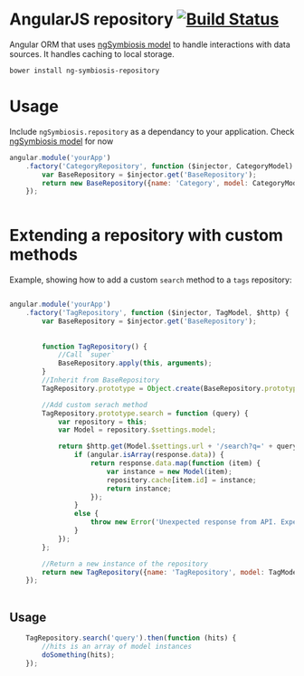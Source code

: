 AngularJS repository [![Build Status](https://travis-ci.org/ngSymbiosis/ngSymbiosis.repository.png?branch=master)](https://travis-ci.org/ngSymbiosis/ngSymbiosis.repository)
=======

Angular ORM that uses [ngSymbiosis model](https://github.com/ngSymbiosis/ngSymbiosis.model) to handle interactions with data sources. It handles caching to local storage. 

`bower install ng-symbiosis-repository`

# Usage
Include `ngSymbiosis.repository` as a dependancy to your application.
Check [ngSymbiosis model](https://github.com/ngSymbiosis/ngSymbiosis.model) for now

```javascript
angular.module('yourApp')
    .factory('CategoryRepository', function ($injector, CategoryModel) {
        var BaseRepository = $injector.get('BaseRepository');
        return new BaseRepository({name: 'Category', model: CategoryModel});
    });
```

```

```

# Extending a repository with custom methods

Example, showing how to add a custom `search` method to a `tags` repository: 
```javascript

angular.module('yourApp')
    .factory('TagRepository', function ($injector, TagModel, $http) {
        var BaseRepository = $injector.get('BaseRepository');
        
        
        function TagRepository() {
            //Call `super`
            BaseRepository.apply(this, arguments);
        }
        //Inherit from BaseRepository
        TagRepository.prototype = Object.create(BaseRepository.prototype);

        //Add custom serach method
        TagRepository.prototype.search = function (query) {
            var repository = this;
            var Model = repository.$settings.model;

            return $http.get(Model.$settings.url + '/search?q=' + query, {tracker: repository.$settings.name + '.search'}).then(function (response) {
                if (angular.isArray(response.data)) {
                    return response.data.map(function (item) {
                        var instance = new Model(item);
                        repository.cache[item.id] = instance;
                        return instance;
                    });
                }
                else {
                    throw new Error('Unexpected response from API. Expected Array, got ' + typeof response.data, response.data);
                }
            });
        };

        //Return a new instance of the repository
        return new TagRepository({name: 'TagRepository', model: TagModel});
    });
    
```

## Usage

```javascript
    TagRepository.search('query').then(function (hits) {
        //hits is an array of model instances
        doSomething(hits);
    });
```
